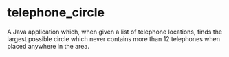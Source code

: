 # telephone_circle
A Java application which, when given a list of telephone locations, finds the largest possible circle which never contains more than 12 telephones when placed anywhere in the area.
